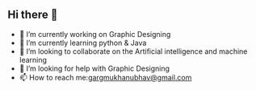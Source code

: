 ## Hi there 👋

- 🔭 I’m currently working on Graphic Designing
- 🌱 I’m currently learning python & Java 
- 👯 I’m looking to collaborate on the Artificial intelligence and machine learning
- 🤔 I’m looking for help with Graphic Designing
- 📫 How to reach me:gargmukhanubhav@gmail.com

